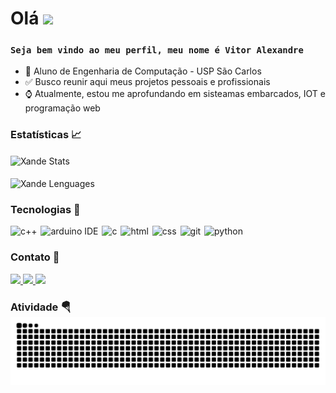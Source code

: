 # Olá ![](https://user-images.githubusercontent.com/18350557/176309783-0785949b-9127-417c-8b55-ab5a4333674e.gif)

### **`Seja bem vindo ao meu perfil, meu nome é Vitor Alexandre`** 

- 🏫 Aluno de Engenharia de Computação - USP São Carlos
- ✅ Busco reunir aqui meus projetos pessoais e profissionais
- ⌚️ Atualmente, estou me aprofundando em sisteamas embarcados, IOT e programação web



### **Estatísticas** 📈
<div align="left">
    <img 
        align="center"
        style="padding-right: 10px;"
        width="450px"
        alt="Xande Stats"
        title="Xande Stats" 
        src="https://github-readme-stats.vercel.app/api?username=XandGVaz&show_icons=true&theme=dark&include_all_commits=true&locale=pt-br" 
    />
    <br>
    <br>
    <img 
        align="center"
        width="450px"
        alt="Xande Lenguages"
        title="Xande Lenguages" 
        src="https://github-readme-stats.vercel.app/api/top-langs/?username=XandGVaz&layout=compact&theme=dark&include_all_commits=true&locale=pt-br"
    />
</div>


### **Tecnologias** 🤖
<div align="left">
    <img
        style="padding-right: 2px;"  
        height="30"     
        width="30" 
        alt="c++"
        title="c++" 
        src="https://cdn.jsdelivr.net/gh/devicons/devicon@latest/icons/cplusplus/cplusplus-original.svg" 
    />
    <img
        style="padding-right: 2px;" 
        height="30"     
        width="30" 
        alt="arduino IDE"
        title="arduino IDE" 
        src="https://cdn.jsdelivr.net/gh/devicons/devicon@latest/icons/arduino/arduino-original.svg"    
    />
    <img 
        style="padding-right: 2px;" 
        height="30"     
        width="30" 
        alt="c"
        title="c" 
        src="https://cdn.jsdelivr.net/gh/devicons/devicon@latest/icons/c/c-line.svg" 
    />
    <img  
        style="padding-right: 2px;" 
        height="30"     
        width="30" 
        alt="html"
        title="html" 
        src="https://cdn.jsdelivr.net/gh/devicons/devicon@latest/icons/html5/html5-original.svg"  
    />
    <img 
        style="padding-right: 2px;"  
        height="30"     
        width="30" 
        alt="css"
        title="css" 
        src="https://cdn.jsdelivr.net/gh/devicons/devicon@latest/icons/css3/css3-original.svg" 
    />
    <img  
        style="padding-right: 2px;" 
        height="30"     
        width="30" 
        alt="git"
        title="git" 
        src="https://cdn.jsdelivr.net/gh/devicons/devicon@latest/icons/git/git-original.svg" 
    />
    <img 
        style="padding-right: 10px;" 
        height="30"     
        width="30" 
        alt="python"
        title="python" 
        src="https://cdn.jsdelivr.net/gh/devicons/devicon@latest/icons/python/python-original.svg" 
    />
</div>

### **Contato** 📩

<p align="left">
<a href = "mailto:vitorgarciavaz@gmail.com" target="_blank">
    <img 
        src="https://img.shields.io/badge/-Gmail-%23333?style=for-the-badge&logo=gmail&logoColor=white" 
    >
</a>
<a href="https://www.linkedin.com/in/vitor-alexandre-garcia-vaz-6757962aa/" target="_blank">
    <img 
        src="https://img.shields.io/badge/-LinkedIn-%230077B5?style=for-the-badge&logo=linkedin&logoColor=white" 
    >
</a> 
<a href="https://www.instagram.com/vitor_gvaz/" target="_blank">
    <img   
        src="https://img.shields.io/badge/Instagram-E4405F?style=for-the-badge&logo=instagram&logoColor=white" 
    >
</a>
</p>

### **Atividade** 🪂 ![snake gif](https://github.com/XandGVaz/XandGVaz/blob/output/github-contribution-grid-snake-dark.svg)
